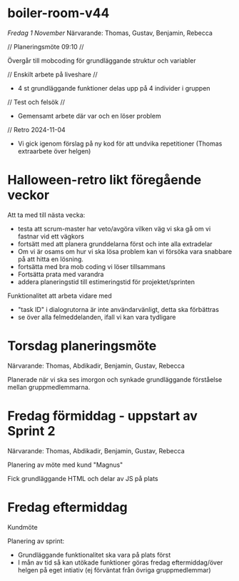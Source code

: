 # boiler-room-v44

_Fredag 1 November_
Närvarande: Thomas, Gustav, Benjamin, Rebecca

// Planeringsmöte 09:10 //

Övergår till mobcoding för grundläggande struktur och variabler


// Enskilt arbete på liveshare //
- 4 st grundläggande funktioner delas upp på 4 individer i gruppen


// Test och felsök //
- Gemensamt arbete där var och en löser problem



// Retro 2024-11-04
* Vi gick igenom förslag på ny kod för att undvika repetitioner (Thomas extraarbete över helgen)

# Halloween-retro likt föregående veckor
Att ta med till nästa vecka:
- testa att scrum-master har veto/avgöra vilken väg vi ska gå om vi fastnar vid ett vägkors  
- fortsätt med att planera grunddelarna först och inte alla extradelar  
- Om vi är osams om hur vi ska lösa problem kan vi försöka vara snabbare på att hitta en lösning.  
- fortsätta med bra mob coding vi löser tillsammans  
- Fortsätta prata med varandra  
- addera planeringstid till estimeringstid för projektet/sprinten  

Funktionalitet att arbeta vidare med 
- "task ID" i dialogrutorna är inte användarvänligt, detta ska förbättras
- se över alla felmeddelanden, ifall vi kan vara tydligare


# Torsdag planeringsmöte 
Närvarande: Thomas, Abdikadir, Benjamin, Gustav, Rebecca

Planerade när vi ska ses imorgon och synkade grundläggande förståelse mellan gruppmedlemmarna.

# Fredag förmiddag - uppstart av Sprint 2 
Närvarande: Thomas, Abdikadir, Benjamin, Gustav, Rebecca

Planering av möte med kund "Magnus"


Fick grundläggande HTML och delar av JS på plats 

# Fredag eftermiddag 

Kundmöte

Planering av sprint: 
* Grundläggande funktionalitet ska vara på plats först
* I mån av tid så kan utökade funktioner göras fredag eftermiddag/över helgen på eget intiativ (ej förväntat från övriga gruppmedlemmar)

